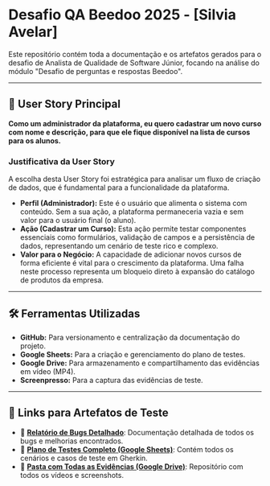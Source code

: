 # Desafio QA Beedoo 2025 - [Silvia Avelar]

Este repositório contém toda a documentação e os artefatos gerados para o desafio de Analista de Qualidade de Software Júnior, focando na análise do módulo "Desafio de perguntas e respostas Beedoo".

---

## 🚀 User Story Principal

**Como um administrador da plataforma, eu quero cadastrar um novo curso com nome e descrição, para que ele fique disponível na lista de cursos para os alunos.**

### Justificativa da User Story

A escolha desta User Story foi estratégica para analisar um fluxo de criação de dados, que é fundamental para a funcionalidade da plataforma.

*   **Perfil (Administrador):** Este é o usuário que alimenta o sistema com conteúdo. Sem a sua ação, a plataforma permaneceria vazia e sem valor para o usuário final (o aluno).
*   **Ação (Cadastrar um Curso):** Esta ação permite testar componentes essenciais como formulários, validação de campos e a persistência de dados, representando um cenário de teste rico e complexo.
*   **Valor para o Negócio:** A capacidade de adicionar novos cursos de forma eficiente é vital para o crescimento da plataforma. Uma falha neste processo representa um bloqueio direto à expansão do catálogo de produtos da empresa.

---

## 🛠️ Ferramentas Utilizadas

*   **GitHub:** Para versionamento e centralização da documentação do projeto.
*   **Google Sheets:** Para a criação e gerenciamento do plano de testes.
*   **Google Drive:** Para armazenamento e compartilhamento das evidências em vídeo (MP4).
*   **Screenpresso:** Para a captura das evidências de teste.

---

## 📂 Links para Artefatos de Teste

*   📄 **[Relatório de Bugs Detalhado](./RELATORIO_DE_BUGS.md)**: Documentação detalhada de todos os bugs e melhorias encontrados.
*   🔗 **[Plano de Testes Completo (Google Sheets)]([https://docs.google.com/spreadsheets/d/1uOVeiClhhfAKRgEzCnHEjcGrri2S-zduXudNjvY_I4g/edit?usp=sharing])**: Contém todos os cenários e casos de teste em Gherkin.
*   🎥 **[Pasta com Todas as Evidências (Google Drive)]([https://drive.google.com/drive/folders/1LR84bZOc5EJ4ZsKee_EnMLkyKrCWKgfx?usp=sharing])**: Repositório com todos os vídeos e screenshots.
